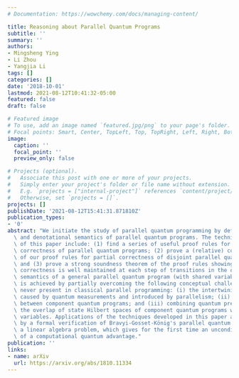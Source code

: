 ```yaml
---
# Documentation: https://wowchemy.com/docs/managing-content/

title: Reasoning about Parallel Quantum Programs
subtitle: ''
summary: ''
authors:
- Mingsheng Ying
- Li Zhou
- Yangjia Li
tags: []
categories: []
date: '2018-10-01'
lastmod: 2021-08-12T10:41:32-05:00
featured: false
draft: false

# Featured image
# To use, add an image named `featured.jpg/png` to your page's folder.
# Focal points: Smart, Center, TopLeft, Top, TopRight, Left, Right, BottomLeft, Bottom, BottomRight.
image:
  caption: ''
  focal_point: ''
  preview_only: false

# Projects (optional).
#   Associate this post with one or more of your projects.
#   Simply enter your project's folder or file name without extension.
#   E.g. `projects = ["internal-project"]` references `content/project/deep-learning/index.md`.
#   Otherwise, set `projects = []`.
projects: []
publishDate: '2021-08-12T15:41:31.871810Z'
publication_types:
- '0'
abstract: "We initiate the study of parallel quantum programming by defining the operational\
  \ and denotational semantics of parallel quantum programs. The technical contributions\
  \ of this paper include: (1) find a series of useful proof rules for reasoning about\
  \ correctness of parallel quantum programs; (2) prove a (relative) completeness\
  \ of our proof rules for partial correctness of disjoint parallel quantum programs;\
  \ and (3) prove a strong soundness theorem of the proof rules showing that partial\
  \ correctness is well maintained at each step of transitions in the operational\
  \ semantics of a general parallel quantum program (with shared variables). This\
  \ is achieved by partially overcoming the following conceptual challenges that are\
  \ never present in classical parallel programming: (i) the intertwining of nondeterminism\
  \ caused by quantum measurements and introduced by parallelism; (ii) entanglement\
  \ between component quantum programs; and (iii) combining quantum predicates in\
  \ the overlap of state Hilbert spaces of component quantum programs with shared\
  \ variables. Applications of the techniques developed in this paper are illustrated\
  \ by a formal verification of Bravyi-Gosset-König's parallel quantum algorithm solving\
  \ a linear algebra problem, which gives for the first time an unconditional proof\
  \ of a computational quantum advantage."
publication: ''
links:
- name: arXiv
  url: https://arxiv.org/abs/1810.11334
---
```

